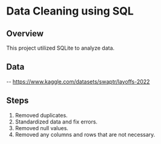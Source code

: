 # Data Cleaning using SQL

## Overview

This project utilized SQLite to analyze data. 

## Data

-- https://www.kaggle.com/datasets/swaptr/layoffs-2022

## Steps

1. Removed  duplicates. 
2. Standardized data and fix errors.
3. Removed null values. 
4. Removed any columns and rows that are not necessary. 
 
